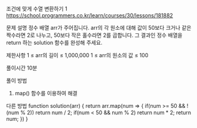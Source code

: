 조건에 맞게 수열 변환하기 1
https://school.programmers.co.kr/learn/courses/30/lessons/181882

문제 설명
정수 배열 arr가 주어집니다. arr의 각 원소에 대해 값이 50보다 크거나 같은 짝수라면 2로 나누고, 50보다 작은 홀수라면 2를 곱합니다. 그 결과인 정수 배열을 return 하는 solution 함수를 완성해 주세요.

제한사항
1 ≤ arr의 길이 ≤ 1,000,000
1 ≤ arr의 원소의 값 ≤ 100

풀이시간
10분

풀이 방법

1. map() 함수를 이용하여 해결

다른 방법
function solution(arr) {
return arr.map(num => {
if(num >= 50 && !(num % 2)) return num / 2;
if(num < 50 && num % 2) return num \* 2;
return num;
})
}
